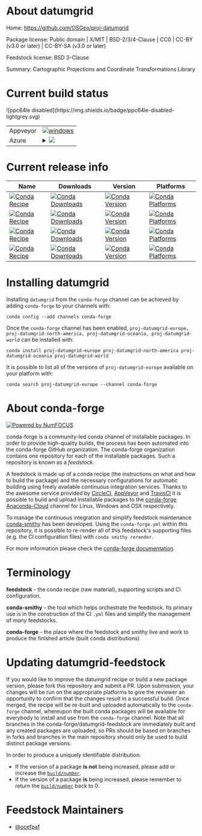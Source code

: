 About datumgrid
===============

Home: https://github.com/OSGeo/proj-datumgrid

Package license: Public domain | X/MIT | BSD-2/3/4-Clause | CC0 | CC-BY (v3.0 or later) | CC-BY-SA (v3.0 or later)

Feedstock license: BSD 3-Clause

Summary: Cartographic Projections and Coordinate Transformations Library



Current build status
====================


<table><tr>
    <td>Appveyor</td>
    <td>
      <a href="https://ci.appveyor.com/project/conda-forge/datumgrid-feedstock/branch/master">
        <img alt="windows" src="https://img.shields.io/appveyor/ci/conda-forge/datumgrid-feedstock/master.svg?label=Windows">
      </a>
    </td>
  </tr>
    
  <tr>
    <td>Azure</td>
    <td>
      <details>
        <summary>
          <a href="https://dev.azure.com/conda-forge/feedstock-builds/_build/latest?definitionId=7047&branchName=master">
            <img src="https://dev.azure.com/conda-forge/feedstock-builds/_apis/build/status/datumgrid-feedstock?branchName=master">
          </a>
        </summary>
        <table>
          <thead><tr><th>Variant</th><th>Status</th></tr></thead>
          <tbody><tr>
              <td>linux</td>
              <td>
                <a href="https://dev.azure.com/conda-forge/feedstock-builds/_build/latest?definitionId=7047&branchName=master">
                  <img src="https://dev.azure.com/conda-forge/feedstock-builds/_apis/build/status/datumgrid-feedstock?branchName=master&jobName=linux&configuration=linux_" alt="variant">
                </a>
              </td>
            </tr><tr>
              <td>osx</td>
              <td>
                <a href="https://dev.azure.com/conda-forge/feedstock-builds/_build/latest?definitionId=7047&branchName=master">
                  <img src="https://dev.azure.com/conda-forge/feedstock-builds/_apis/build/status/datumgrid-feedstock?branchName=master&jobName=osx&configuration=osx_" alt="variant">
                </a>
              </td>
            </tr><tr>
              <td>win</td>
              <td>
                <a href="https://dev.azure.com/conda-forge/feedstock-builds/_build/latest?definitionId=7047&branchName=master">
                  <img src="https://dev.azure.com/conda-forge/feedstock-builds/_apis/build/status/datumgrid-feedstock?branchName=master&jobName=win&configuration=win_" alt="variant">
                </a>
              </td>
            </tr>
          </tbody>
        </table>
      </details>
    </td>
  </tr>
![ppc64le disabled](https://img.shields.io/badge/ppc64le-disabled-lightgrey.svg)
</table>

Current release info
====================

| Name | Downloads | Version | Platforms |
| --- | --- | --- | --- |
| [![Conda Recipe](https://img.shields.io/badge/recipe-proj--datumgrid--europe-green.svg)](https://anaconda.org/conda-forge/proj-datumgrid-europe) | [![Conda Downloads](https://img.shields.io/conda/dn/conda-forge/proj-datumgrid-europe.svg)](https://anaconda.org/conda-forge/proj-datumgrid-europe) | [![Conda Version](https://img.shields.io/conda/vn/conda-forge/proj-datumgrid-europe.svg)](https://anaconda.org/conda-forge/proj-datumgrid-europe) | [![Conda Platforms](https://img.shields.io/conda/pn/conda-forge/proj-datumgrid-europe.svg)](https://anaconda.org/conda-forge/proj-datumgrid-europe) |
| [![Conda Recipe](https://img.shields.io/badge/recipe-proj--datumgrid--north--america-green.svg)](https://anaconda.org/conda-forge/proj-datumgrid-north-america) | [![Conda Downloads](https://img.shields.io/conda/dn/conda-forge/proj-datumgrid-north-america.svg)](https://anaconda.org/conda-forge/proj-datumgrid-north-america) | [![Conda Version](https://img.shields.io/conda/vn/conda-forge/proj-datumgrid-north-america.svg)](https://anaconda.org/conda-forge/proj-datumgrid-north-america) | [![Conda Platforms](https://img.shields.io/conda/pn/conda-forge/proj-datumgrid-north-america.svg)](https://anaconda.org/conda-forge/proj-datumgrid-north-america) |
| [![Conda Recipe](https://img.shields.io/badge/recipe-proj--datumgrid--oceania-green.svg)](https://anaconda.org/conda-forge/proj-datumgrid-oceania) | [![Conda Downloads](https://img.shields.io/conda/dn/conda-forge/proj-datumgrid-oceania.svg)](https://anaconda.org/conda-forge/proj-datumgrid-oceania) | [![Conda Version](https://img.shields.io/conda/vn/conda-forge/proj-datumgrid-oceania.svg)](https://anaconda.org/conda-forge/proj-datumgrid-oceania) | [![Conda Platforms](https://img.shields.io/conda/pn/conda-forge/proj-datumgrid-oceania.svg)](https://anaconda.org/conda-forge/proj-datumgrid-oceania) |
| [![Conda Recipe](https://img.shields.io/badge/recipe-proj--datumgrid--world-green.svg)](https://anaconda.org/conda-forge/proj-datumgrid-world) | [![Conda Downloads](https://img.shields.io/conda/dn/conda-forge/proj-datumgrid-world.svg)](https://anaconda.org/conda-forge/proj-datumgrid-world) | [![Conda Version](https://img.shields.io/conda/vn/conda-forge/proj-datumgrid-world.svg)](https://anaconda.org/conda-forge/proj-datumgrid-world) | [![Conda Platforms](https://img.shields.io/conda/pn/conda-forge/proj-datumgrid-world.svg)](https://anaconda.org/conda-forge/proj-datumgrid-world) |

Installing datumgrid
====================

Installing `datumgrid` from the `conda-forge` channel can be achieved by adding `conda-forge` to your channels with:

```
conda config --add channels conda-forge
```

Once the `conda-forge` channel has been enabled, `proj-datumgrid-europe, proj-datumgrid-north-america, proj-datumgrid-oceania, proj-datumgrid-world` can be installed with:

```
conda install proj-datumgrid-europe proj-datumgrid-north-america proj-datumgrid-oceania proj-datumgrid-world
```

It is possible to list all of the versions of `proj-datumgrid-europe` available on your platform with:

```
conda search proj-datumgrid-europe --channel conda-forge
```


About conda-forge
=================

[![Powered by NumFOCUS](https://img.shields.io/badge/powered%20by-NumFOCUS-orange.svg?style=flat&colorA=E1523D&colorB=007D8A)](http://numfocus.org)

conda-forge is a community-led conda channel of installable packages.
In order to provide high-quality builds, the process has been automated into the
conda-forge GitHub organization. The conda-forge organization contains one repository
for each of the installable packages. Such a repository is known as a *feedstock*.

A feedstock is made up of a conda recipe (the instructions on what and how to build
the package) and the necessary configurations for automatic building using freely
available continuous integration services. Thanks to the awesome service provided by
[CircleCI](https://circleci.com/), [AppVeyor](https://www.appveyor.com/)
and [TravisCI](https://travis-ci.org/) it is possible to build and upload installable
packages to the [conda-forge](https://anaconda.org/conda-forge)
[Anaconda-Cloud](https://anaconda.org/) channel for Linux, Windows and OSX respectively.

To manage the continuous integration and simplify feedstock maintenance
[conda-smithy](https://github.com/conda-forge/conda-smithy) has been developed.
Using the ``conda-forge.yml`` within this repository, it is possible to re-render all of
this feedstock's supporting files (e.g. the CI configuration files) with ``conda smithy rerender``.

For more information please check the [conda-forge documentation](https://conda-forge.org/docs/).

Terminology
===========

**feedstock** - the conda recipe (raw material), supporting scripts and CI configuration.

**conda-smithy** - the tool which helps orchestrate the feedstock.
                   Its primary use is in the construction of the CI ``.yml`` files
                   and simplify the management of *many* feedstocks.

**conda-forge** - the place where the feedstock and smithy live and work to
                  produce the finished article (built conda distributions)


Updating datumgrid-feedstock
============================

If you would like to improve the datumgrid recipe or build a new
package version, please fork this repository and submit a PR. Upon submission,
your changes will be run on the appropriate platforms to give the reviewer an
opportunity to confirm that the changes result in a successful build. Once
merged, the recipe will be re-built and uploaded automatically to the
`conda-forge` channel, whereupon the built conda packages will be available for
everybody to install and use from the `conda-forge` channel.
Note that all branches in the conda-forge/datumgrid-feedstock are
immediately built and any created packages are uploaded, so PRs should be based
on branches in forks and branches in the main repository should only be used to
build distinct package versions.

In order to produce a uniquely identifiable distribution:
 * If the version of a package **is not** being increased, please add or increase
   the [``build/number``](https://conda.io/docs/user-guide/tasks/build-packages/define-metadata.html#build-number-and-string).
 * If the version of a package **is** being increased, please remember to return
   the [``build/number``](https://conda.io/docs/user-guide/tasks/build-packages/define-metadata.html#build-number-and-string)
   back to 0.

Feedstock Maintainers
=====================

* [@ocefpaf](https://github.com/ocefpaf/)

